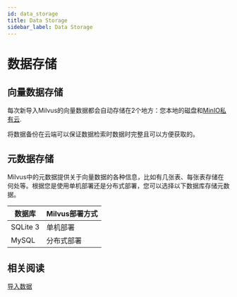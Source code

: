 ```yaml
---
id: data_storage
title: Data Storage
sidebar_label: Data Storage
---
```


# 数据存储

## 向量数据存储

每次新导入Milvus的向量数据都会自动存储在2个地方：您本地的磁盘和[MinIO私有云](https://min.io/product/multi-cloud-gateway#multi-cloud-gateway). 

将数据备份在云端可以保证数据检索时数据时完整且可以方便获取的。

## 元数据存储

Milvus中的元数据提供关于向量数据的各种信息，比如有几张表、每张表存储在何处等。根据您是使用单机部署还是分布式部署，您可以选择以下数据库存储元数据。

| 数据库   | Milvus部署方式 |
| -------- | -------------- |
| SQLite 3 | 单机部署       |
| MySQL    | 分布式部署     |

## 相关阅读
[导入数据](userguide/import_data.md)
